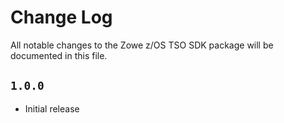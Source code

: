 # Change Log

All notable changes to the Zowe z/OS TSO SDK package will be documented in this file.

## `1.0.0`

- Initial release
